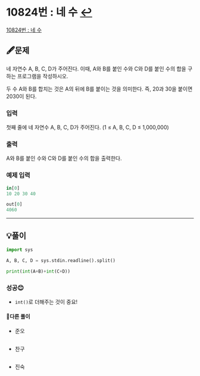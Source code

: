# 10824번 : 네 수 [↩](../../acmicpc)

[10824번 : 네 수](https://www.acmicpc.net/problem/10824)

## 🖋️문제

네 자연수 A, B, C, D가 주어진다. 이때, A와 B를 붙인 수와 C와 D를 붙인 수의 합을 구하는 프로그램을 작성하시오.

두 수 A와 B를 합치는 것은 A의 뒤에 B를 붙이는 것을 의미한다. 즉, 20과 30을 붙이면 2030이 된다.

### 입력

첫째 줄에 네 자연수 A, B, C, D가 주어진다. (1 ≤ A, B, C, D ≤ 1,000,000)

### 출력

A와 B를 붙인 수와 C와 D를 붙인 수의 합을 출력한다.

### 예제 입력

```python
in[0]
10 20 30 40

out[0]
4060

```

---

## 💡풀이

```python
import sys

A, B, C, D = sys.stdin.readline().split()

print(int(A+B)+int(C+D))
```

###  성공😊

* `int()`로 더해주는 것이 중요!

#### 🤝다른 풀이

* 준오


```python

```

* 찬구

```java

```

* 진숙

```java

```

